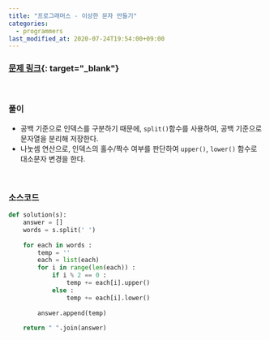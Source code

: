 ```yaml
---
title: "프로그래머스 - 이상한 문자 만들기"
categories: 
  - programmers
last_modified_at: 2020-07-24T19:54:00+09:00
---
```


### [<u>문제 링크</u>](https://programmers.co.kr/learn/courses/30/lessons/12930){: target="_blank"}
<br/>

### 풀이
- 공백 기준으로 인덱스를 구분하기 때문에, `split()`함수를 사용하여, 공백 기준으로 문자열을 분리해 저장한다.
- 나눗셈 연산으로, 인덱스의 홀수/짝수 여부를 판단하여 `upper()`, `lower()` 함수로 대소문자 변경을 한다.

<br/>

### 소스코드
```python
def solution(s):
    answer = []
    words = s.split(' ')
    
    for each in words :
        temp = ''
        each = list(each)
        for i in range(len(each)) :
            if i % 2 == 0 :
                temp += each[i].upper()
            else :
                temp += each[i].lower()
            
        answer.append(temp)
    
    return " ".join(answer)

```
